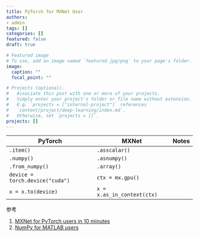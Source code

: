 ```yaml
---
title: PyTorch for MXNet User
authors:
- admin
tags: []
categories: []
featured: false
draft: true

# Featured image
# To use, add an image named `featured.jpg/png` to your page's folder. 
image:
  caption: ""
  focal_point: ""

# Projects (optional).
#   Associate this post with one or more of your projects.
#   Simply enter your project's folder or file name without extension.
#   E.g. `projects = ["internal-project"]` references 
#   `content/project/deep-learning/index.md`.
#   Otherwise, set `projects = []`.
projects: []
---
```


| PyTorch | MXNet | Notes |
| --- | --- | --- |
| `.item()` | `.asscalar()` | |
| `.numpy()` | `.asnumpy()` | |
| `.from_numpy()` | `.array()` | |
| `device = torch.device("cuda")` | `ctx = mx.gpu()` | |
| `x = x.to(device)` | `x = x.as_in_context(ctx)` | |

参考

1. [MXNet for PyTorch users in 10 minutes](https://medium.com/apache-mxnet/mxnet-for-pytorch-users-in-10-minutes-a7353863406a)
2. [NumPy for MATLAB users](https://numpy.org/doc/stable/user/numpy-for-matlab-users.html)


